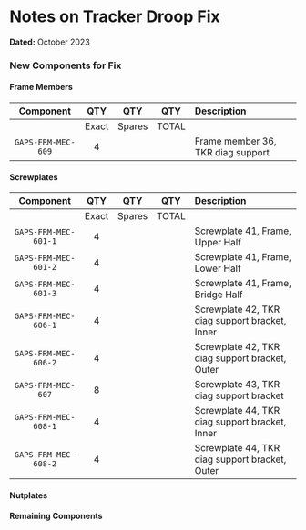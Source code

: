 # Notes on Tracker Droop Fix

**Dated:** October 2023

### New Components for Fix

#### Frame Members

|     Component      |  QTY  |  QTY   |  QTY  | Description                       |
|:------------------:|:-----:|:------:|:-----:|:----------------------------------|
|                    | Exact | Spares | TOTAL |                                   |
| `GAPS-FRM-MEC-609` |   4   |        |       | Frame member 36, TKR diag support |

#### Screwplates

|      Component       |  QTY  |  QTY   |  QTY  | Description                                    |
|:--------------------:|:-----:|:------:|:-----:|:-----------------------------------------------|
|                      | Exact | Spares | TOTAL |                                                |
| `GAPS-FRM-MEC-601-1` |   4   |        |       | Screwplate 41, Frame, Upper Half               |
| `GAPS-FRM-MEC-601-2` |   4   |        |       | Screwplate 41, Frame, Lower Half               |
| `GAPS-FRM-MEC-601-3` |   4   |        |       | Screwplate 41, Frame, Bridge Half              |
| `GAPS-FRM-MEC-606-1` |   4   |        |       | Screwplate 42, TKR diag support bracket, Inner |
| `GAPS-FRM-MEC-606-2` |   4   |        |       | Screwplate 42, TKR diag support bracket, Outer |
|  `GAPS-FRM-MEC-607`  |   8   |        |       | Screwplate 43, TKR diag support bracket        |
| `GAPS-FRM-MEC-608-1` |   4   |        |       | Screwplate 44, TKR diag support bracket, Inner |
| `GAPS-FRM-MEC-608-2` |   4   |        |       | Screwplate 44, TKR diag support bracket, Outer |

#### Nutplates

#### Remaining Components

